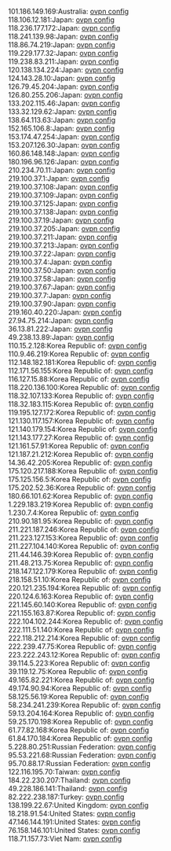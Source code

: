 101.186.149.169:Australia: [ovpn config](vpn/101_186_149_169.ovpn)  
118.106.12.181:Japan: [ovpn config](vpn/118_106_12_181.ovpn)  
118.236.177.172:Japan: [ovpn config](vpn/118_236_177_172.ovpn)  
118.241.139.98:Japan: [ovpn config](vpn/118_241_139_98.ovpn)  
118.86.74.219:Japan: [ovpn config](vpn/118_86_74_219.ovpn)  
119.229.177.32:Japan: [ovpn config](vpn/119_229_177_32.ovpn)  
119.238.83.211:Japan: [ovpn config](vpn/119_238_83_211.ovpn)  
120.138.134.224:Japan: [ovpn config](vpn/120_138_134_224.ovpn)  
124.143.28.10:Japan: [ovpn config](vpn/124_143_28_10.ovpn)  
126.79.45.204:Japan: [ovpn config](vpn/126_79_45_204.ovpn)  
126.80.255.206:Japan: [ovpn config](vpn/126_80_255_206.ovpn)  
133.202.115.46:Japan: [ovpn config](vpn/133_202_115_46.ovpn)  
133.32.129.62:Japan: [ovpn config](vpn/133_32_129_62.ovpn)  
138.64.113.63:Japan: [ovpn config](vpn/138_64_113_63.ovpn)  
152.165.106.8:Japan: [ovpn config](vpn/152_165_106_8.ovpn)  
153.174.47.254:Japan: [ovpn config](vpn/153_174_47_254.ovpn)  
153.207.126.30:Japan: [ovpn config](vpn/153_207_126_30.ovpn)  
160.86.148.148:Japan: [ovpn config](vpn/160_86_148_148.ovpn)  
180.196.96.126:Japan: [ovpn config](vpn/180_196_96_126.ovpn)  
210.234.70.11:Japan: [ovpn config](vpn/210_234_70_11.ovpn)  
219.100.37.1:Japan: [ovpn config](vpn/219_100_37_1.ovpn)  
219.100.37.108:Japan: [ovpn config](vpn/219_100_37_108.ovpn)  
219.100.37.109:Japan: [ovpn config](vpn/219_100_37_109.ovpn)  
219.100.37.125:Japan: [ovpn config](vpn/219_100_37_125.ovpn)  
219.100.37.138:Japan: [ovpn config](vpn/219_100_37_138.ovpn)  
219.100.37.19:Japan: [ovpn config](vpn/219_100_37_19.ovpn)  
219.100.37.205:Japan: [ovpn config](vpn/219_100_37_205.ovpn)  
219.100.37.211:Japan: [ovpn config](vpn/219_100_37_211.ovpn)  
219.100.37.213:Japan: [ovpn config](vpn/219_100_37_213.ovpn)  
219.100.37.22:Japan: [ovpn config](vpn/219_100_37_22.ovpn)  
219.100.37.4:Japan: [ovpn config](vpn/219_100_37_4.ovpn)  
219.100.37.50:Japan: [ovpn config](vpn/219_100_37_50.ovpn)  
219.100.37.58:Japan: [ovpn config](vpn/219_100_37_58.ovpn)  
219.100.37.67:Japan: [ovpn config](vpn/219_100_37_67.ovpn)  
219.100.37.7:Japan: [ovpn config](vpn/219_100_37_7.ovpn)  
219.100.37.90:Japan: [ovpn config](vpn/219_100_37_90.ovpn)  
219.160.40.220:Japan: [ovpn config](vpn/219_160_40_220.ovpn)  
27.94.75.214:Japan: [ovpn config](vpn/27_94_75_214.ovpn)  
36.13.81.222:Japan: [ovpn config](vpn/36_13_81_222.ovpn)  
49.238.13.89:Japan: [ovpn config](vpn/49_238_13_89.ovpn)  
110.15.2.128:Korea Republic of: [ovpn config](vpn/110_15_2_128.ovpn)  
110.9.46.219:Korea Republic of: [ovpn config](vpn/110_9_46_219.ovpn)  
112.148.182.181:Korea Republic of: [ovpn config](vpn/112_148_182_181.ovpn)  
112.171.56.155:Korea Republic of: [ovpn config](vpn/112_171_56_155.ovpn)  
116.127.15.88:Korea Republic of: [ovpn config](vpn/116_127_15_88.ovpn)  
118.220.136.100:Korea Republic of: [ovpn config](vpn/118_220_136_100.ovpn)  
118.32.107.133:Korea Republic of: [ovpn config](vpn/118_32_107_133.ovpn)  
118.32.183.115:Korea Republic of: [ovpn config](vpn/118_32_183_115.ovpn)  
119.195.127.172:Korea Republic of: [ovpn config](vpn/119_195_127_172.ovpn)  
121.130.117.157:Korea Republic of: [ovpn config](vpn/121_130_117_157.ovpn)  
121.140.179.154:Korea Republic of: [ovpn config](vpn/121_140_179_154.ovpn)  
121.143.177.27:Korea Republic of: [ovpn config](vpn/121_143_177_27.ovpn)  
121.161.57.91:Korea Republic of: [ovpn config](vpn/121_161_57_91.ovpn)  
121.187.21.212:Korea Republic of: [ovpn config](vpn/121_187_21_212.ovpn)  
14.36.42.205:Korea Republic of: [ovpn config](vpn/14_36_42_205.ovpn)  
175.120.217.188:Korea Republic of: [ovpn config](vpn/175_120_217_188.ovpn)  
175.125.156.5:Korea Republic of: [ovpn config](vpn/175_125_156_5.ovpn)  
175.202.52.36:Korea Republic of: [ovpn config](vpn/175_202_52_36.ovpn)  
180.66.101.62:Korea Republic of: [ovpn config](vpn/180_66_101_62.ovpn)  
1.229.183.219:Korea Republic of: [ovpn config](vpn/1_229_183_219.ovpn)  
1.230.7.4:Korea Republic of: [ovpn config](vpn/1_230_7_4.ovpn)  
210.90.181.95:Korea Republic of: [ovpn config](vpn/210_90_181_95.ovpn)  
211.221.187.246:Korea Republic of: [ovpn config](vpn/211_221_187_246.ovpn)  
211.223.127.153:Korea Republic of: [ovpn config](vpn/211_223_127_153.ovpn)  
211.227.104.140:Korea Republic of: [ovpn config](vpn/211_227_104_140.ovpn)  
211.44.146.39:Korea Republic of: [ovpn config](vpn/211_44_146_39.ovpn)  
211.48.213.75:Korea Republic of: [ovpn config](vpn/211_48_213_75.ovpn)  
218.147.122.179:Korea Republic of: [ovpn config](vpn/218_147_122_179.ovpn)  
218.158.51.10:Korea Republic of: [ovpn config](vpn/218_158_51_10.ovpn)  
220.121.235.194:Korea Republic of: [ovpn config](vpn/220_121_235_194.ovpn)  
220.124.6.163:Korea Republic of: [ovpn config](vpn/220_124_6_163.ovpn)  
221.145.60.140:Korea Republic of: [ovpn config](vpn/221_145_60_140.ovpn)  
221.155.163.87:Korea Republic of: [ovpn config](vpn/221_155_163_87.ovpn)  
222.104.102.244:Korea Republic of: [ovpn config](vpn/222_104_102_244.ovpn)  
222.111.51.140:Korea Republic of: [ovpn config](vpn/222_111_51_140.ovpn)  
222.118.212.214:Korea Republic of: [ovpn config](vpn/222_118_212_214.ovpn)  
222.239.47.75:Korea Republic of: [ovpn config](vpn/222_239_47_75.ovpn)  
223.222.243.12:Korea Republic of: [ovpn config](vpn/223_222_243_12.ovpn)  
39.114.5.223:Korea Republic of: [ovpn config](vpn/39_114_5_223.ovpn)  
39.119.12.75:Korea Republic of: [ovpn config](vpn/39_119_12_75.ovpn)  
49.165.82.221:Korea Republic of: [ovpn config](vpn/49_165_82_221.ovpn)  
49.174.90.94:Korea Republic of: [ovpn config](vpn/49_174_90_94.ovpn)  
58.125.56.19:Korea Republic of: [ovpn config](vpn/58_125_56_19.ovpn)  
58.234.241.239:Korea Republic of: [ovpn config](vpn/58_234_241_239.ovpn)  
59.13.204.164:Korea Republic of: [ovpn config](vpn/59_13_204_164.ovpn)  
59.25.170.198:Korea Republic of: [ovpn config](vpn/59_25_170_198.ovpn)  
61.77.82.168:Korea Republic of: [ovpn config](vpn/61_77_82_168.ovpn)  
61.84.170.184:Korea Republic of: [ovpn config](vpn/61_84_170_184.ovpn)  
5.228.80.251:Russian Federation: [ovpn config](vpn/5_228_80_251.ovpn)  
95.53.221.68:Russian Federation: [ovpn config](vpn/95_53_221_68.ovpn)  
95.70.88.17:Russian Federation: [ovpn config](vpn/95_70_88_17.ovpn)  
122.116.195.70:Taiwan: [ovpn config](vpn/122_116_195_70.ovpn)  
184.22.230.207:Thailand: [ovpn config](vpn/184_22_230_207.ovpn)  
49.228.186.141:Thailand: [ovpn config](vpn/49_228_186_141.ovpn)  
82.222.238.187:Turkey: [ovpn config](vpn/82_222_238_187.ovpn)  
138.199.22.67:United Kingdom: [ovpn config](vpn/138_199_22_67.ovpn)  
18.218.91.54:United States: [ovpn config](vpn/18_218_91_54.ovpn)  
47.146.144.191:United States: [ovpn config](vpn/47_146_144_191.ovpn)  
76.158.146.101:United States: [ovpn config](vpn/76_158_146_101.ovpn)  
118.71.157.73:Viet Nam: [ovpn config](vpn/118_71_157_73.ovpn)  
